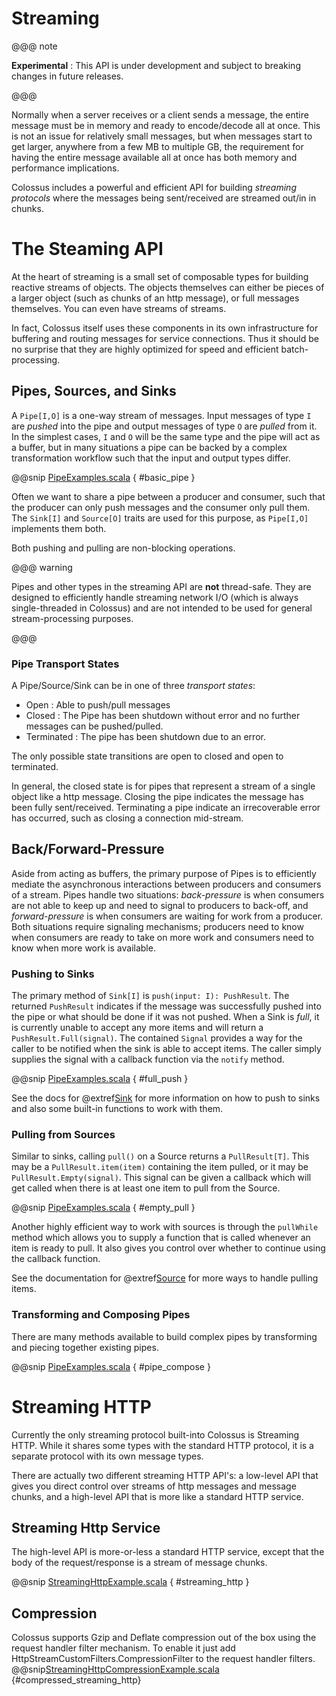 # Streaming

@@@ note

**Experimental** : This API is under development and subject to breaking changes in future releases.

@@@

Normally when a server receives or a client sends a message, the entire message
must be in memory and ready to encode/decode all at once.  This is not an issue
for relatively small messages, but when messages start to get larger, anywhere
from a few MB to multiple GB, the requirement for having the entire message available all
at once has both memory and performance implications.

Colossus includes a powerful and efficient API for building _streaming protocols_
where the messages being sent/received are streamed out/in in chunks.  

# The Steaming API

At the heart of streaming is a small set of composable types for building
reactive streams of objects.  The objects themselves can either be pieces of
a larger object (such as chunks of an http message), or full messages
themselves.  You can even have streams of streams.

In fact, Colossus itself uses these components in its own infrastructure for
buffering and routing messages for service connections.  Thus it should be no
surprise that they are highly optimized for speed and efficient
batch-processing.

## Pipes, Sources, and Sinks

A `Pipe[I,O]` is a one-way stream of messages.  Input messages of type `I` are
_pushed_ into the pipe and output messages of type `O` are _pulled_ from it.
In the simplest cases, `I` and `O` will be the same type and the pipe will act
as a buffer, but in many situations a pipe can be backed by a complex
transformation workflow such that the input and output types differ.

@@snip [PipeExamples.scala](../scala/PipeExamples.scala) { #basic_pipe }

Often we want to share a pipe between a producer and consumer, such that the
producer can only push messages and the consumer only pull them.  The `Sink[I]`
and `Source[O]` traits are used for this purpose, as `Pipe[I,O]` implements them
both.

Both pushing and pulling are non-blocking operations.  

@@@ warning

Pipes and other types in the streaming API are **not** thread-safe.  They are
designed to efficiently handle streaming network I/O (which is always
single-threaded in Colossus) and are not intended to be used for general
stream-processing purposes.

@@@

### Pipe Transport States

A Pipe/Source/Sink can be in one of three _transport states_:

* Open : Able to push/pull messages
* Closed : The Pipe has been shutdown without error and no further messages can be pushed/pulled.
* Terminated : The pipe has been shutdown due to an error.

The only possible state transitions are open to closed and open to terminated.

In general, the closed state is for pipes that represent a stream of a single
object like a http message.  Closing the pipe indicates the message has been
fully sent/received.  Terminating a pipe indicate an irrecoverable error has
occurred, such as closing a connection mid-stream.

## Back/Forward-Pressure

Aside from acting as buffers, the primary purpose of Pipes is to efficiently
mediate the asynchronous interactions between producers and consumers of a
stream.  Pipes handle two situations: _back-pressure_ is when
consumers are not able to keep up and need to signal to producers to back-off,
and _forward-pressure_ is when consumers are waiting for work from a producer.
Both situations require signaling mechanisms; producers need to know when
consumers are ready to take on more work and consumers need to know when more
work is available.

### Pushing to Sinks

The primary method of `Sink[I]` is `push(input: I): PushResult`.  The returned
`PushResult` indicates if the message was successfully pushed into the pipe or
what should be done if it was not pushed.  When a Sink is _full_, it is
currently unable to accept any more items and will return a
`PushResult.Full(signal)`.  The contained `Signal` provides a way for the
caller to be notified when the sink is able to accept items.  The caller simply
supplies the signal with a callback function via the `notify` method.

@@snip [PipeExamples.scala](../scala/PipeExamples.scala) { #full_push }

See the docs for @extref[Sink](docs:colossus.streaming.Sink) for more
information on how to push to sinks and also some built-in functions to work
with them.

### Pulling from Sources

Similar to sinks, calling `pull()` on a Source returns a `PullResult[T]`.  This may
be a `PullResult.item(item)` containing the item pulled, or it may be
`PullResult.Empty(signal)`.  This signal can be given a callback which will get
called when there is at least one item to pull from the Source.

@@snip [PipeExamples.scala](../scala/PipeExamples.scala) { #empty_pull }

Another highly efficient way to work with sources is through the `pullWhile`
method which allows you to supply a function that is called whenever an item is
ready to pull.  It also gives you control over whether to continue using the
callback function.

See the documentation for @extref[Source](docs:colossus.streaming.Source) for more
ways to handle pulling items.

### Transforming and Composing Pipes

There are many methods available to build complex pipes by transforming and piecing together existing pipes.

@@snip [PipeExamples.scala](../scala/PipeExamples.scala) { #pipe_compose }


# Streaming HTTP

Currently the only streaming protocol built-into Colossus is Streaming HTTP.
While it shares some types with the standard HTTP protocol, it is a separate
protocol with its own message types.

There are actually two different streaming HTTP API's: a low-level API that
gives you direct control over streams of http messages and message chunks, and
a high-level API that is more like a standard HTTP service.

## Streaming Http Service

The high-level API is more-or-less a standard HTTP service, except that the
body of the request/response is a stream of message chunks.

@@snip [StreamingHttpExample.scala]($examples$/StreamingHttpExample.scala) { #streaming_http }

## Compression

Colossus supports Gzip and Deflate compression out of the box using the request handler filter mechanism.
To enable it just add HttpStreamCustomFilters.CompressionFilter to the request handler filters.
@@snip[StreamingHttpCompressionExample.scala]($examples$/StreamingHttpCompressionExample.scala) {#compressed_streaming_http}



